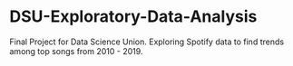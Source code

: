 # DSU-Exploratory-Data-Analysis
Final Project for Data Science Union. Exploring Spotify data to find trends among top songs from 2010 - 2019.
